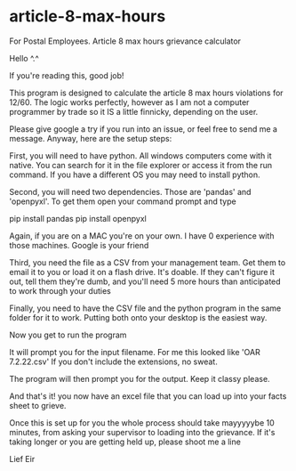# article-8-max-hours
For Postal Employees.  Article 8 max hours grievance calculator

Hello ^.^

If you're reading this, good job!

This program is designed to calculate the article 8 max hours violations for 12/60.  The logic works perfectly, however as I am not a computer programmer by trade so it IS a little finnicky, depending on the user.

Please give google a try if you run into an issue, or feel free to send me a message. Anyway, here are the setup steps:

First, you will need to have python.  All windows computers come with it native. You can search for it in the file explorer or access it from the run command.  If you have a different OS you may need to install python.

Second, you will need two dependencies.  Those are 'pandas' and 'openpyxl'.  To get them open your command prompt and type

pip install pandas
pip install openpyxl

Again, if you are on a MAC you're on your own.  I have 0 experience with those machines.  Google is your friend

Third, you need the file as a CSV from your management team.  Get them to email it to you or load it on a flash drive.  It's doable.  If they can't figure it out, tell them they're dumb, and you'll need 5 more hours than anticipated to work through your duties

Finally, you need to have the CSV file and the python program in the same folder for it to work.  Putting both onto your desktop is the easiest way.

Now you get to run the program

It will prompt you for the input filename.  For me this looked like 'OAR 7.2.22.csv' If you don't include the extensions, no sweat.

The program will then prompt you for the output.  Keep it classy please.

And that's it! you now have an excel file that you can load up into your facts sheet to grieve.  

Once this is set up for you the whole process should take mayyyyybe 10 minutes, from asking your supervisor to loading into the grievance.  If it's taking longer or you are getting held up, please shoot me a line

Lief Eir
